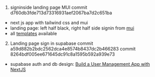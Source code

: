 <!-- personal use -->
<!-- git commit message may have errors, this page shows the correct updates -->

1. signinside landing page MUI
  commit d760db3fde713d73316931aef2067ba7d2c651ba
  * next js app with tailwind css and mui
  * landing page: left half black, right half side signin from [mui](https://mui.com/material-ui/getting-started/templates/sign-in-side/)
  * all [templates](https://mui.com/material-ui/getting-started/templates/) available
2. Landing page sign in supabase
  commit a59d882b2bdc2562dca4e8574b8437dc2b466283
  commit 8264bdf005ee671645dc91c8a1595b592a939e73
  * supabase auth and db design: [Build a User Management App with NextJS](https://supabase.com/docs/guides/getting-started/tutorials/with-nextjs)
